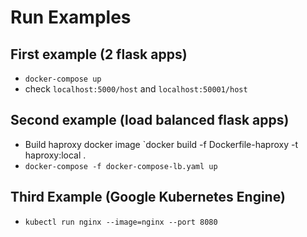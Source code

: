 # Run Examples

## First example (2 flask apps)

- `docker-compose up`
- check `localhost:5000/host` and `localhost:50001/host`

## Second example (load balanced flask apps)

- Build haproxy docker image `docker build -f Dockerfile-haproxy -t haproxy:local .
- `docker-compose -f docker-compose-lb.yaml up`

## Third Example (Google Kubernetes Engine)

- `kubectl run nginx --image=nginx --port 8080`
